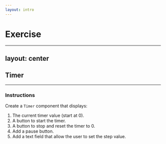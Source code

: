 ```yaml
---
layout: intro
---
```


# Exercise

<Toc maxDepth="1"/>

---
layout: center
---

## Timer

<Toc maxDepth="2" mode="onlySiblings"/>

---

### Instructions

Create a `Timer` component that displays:

1. The current timer value (start at 0).
2. A button to start the timer.
3. A button to stop and reset the timer to 0.
4. Add a pause button.
5. Add a text field that allow the user to set the step value.

<!--
The timer solution can be found in `addon/timer`
-->
